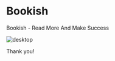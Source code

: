 # Bookish
Bookish - Read More And Make Success

![desktop](https://github.com/SK-Chaurasiya/Bookish/assets/97239651/69a1162a-c925-4adb-8ea4-e2db5886719d)

Thank you!

